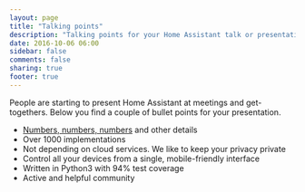 ```yaml
---
layout: page
title: "Talking points"
description: "Talking points for your Home Assistant talk or presentation."
date: 2016-10-06 06:00
sidebar: false
comments: false
sharing: true
footer: true
---
```


People are starting to present Home Assistant at meetings and get-togethers. Below you find a couple of bullet points for your presentation.

- [Numbers, numbers, numbers](/help/trivia/) and other details
- Over 1000 implementations
- Not depending on cloud services. We like to keep your privacy private
- Control all your devices from a single, mobile-friendly interface
- Written in Python3 with 94% test coverage
- Active and helpful community
